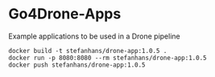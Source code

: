 # Go4Drone-Apps

Example applications to be used in a Drone pipeline


    docker build -t stefanhans/drone-app:1.0.5 .
    docker run -p 8080:8080 --rm stefanhans/drone-app:1.0.5
    docker push stefanhans/drone-app:1.0.5
